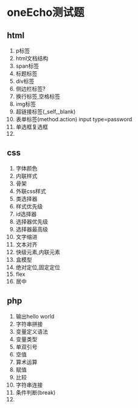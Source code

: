 # oneEcho测试题

## html

1. p标签
2. html文档结构
3. span标签
4. 标题标签
5. div标签
6. 侧边栏标签?
7. 换行标签,空格标签
8. img标签
9. 超链接标签(_self,_blank)
10. 表单标签(method.action) input type=password
11. 单选框复选框
12. 



## css

1. 字体颜色
2. 内联样式
3. 骨架
4. 外联css样式
5. 类选择器
6. 样式优先级
7. id选择器
8. 选择器优先级
9. 选择器最高级
10. 文字缩进
11. 文本对齐
12. 快级元素,内联元素
13. 盒模型
14. 绝对定位,固定定位
15. flex
16. 居中 

## php

1. 输出hello world
2. 字符串拼接
3. 变量定义语法
4. 变量类型
5. 单双引号
6. 空值
7. 算术运算
8. 赋值
9. 比较
10. 字符串连接
11. 条件判断(break)
12. 